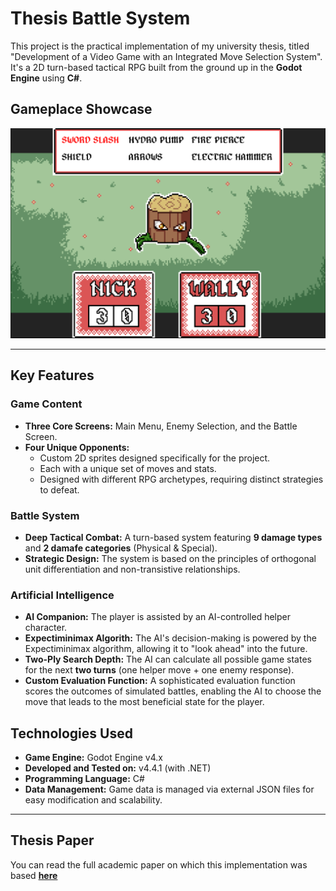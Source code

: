# Thesis Battle System
This project is the practical implementation of my university thesis, titled "Development of a Video Game with an Integrated Move Selection System". It's a 2D turn-based tactical RPG built from the ground up in the **Godot Engine** using **C#**.

## Gameplace Showcase 
![Gameplay Screenshot 2](Gameplay_Screenshots/Gameplay-02.png)

---

## Key Features

### Game Content
*  **Three Core Screens:** Main Menu, Enemy Selection, and the Battle Screen.
*  **Four Unique Opponents:**
    * Custom 2D sprites designed specifically for the project.
    * Each with a unique set of moves and stats.
    * Designed with different RPG archetypes, requiring distinct strategies to defeat.

### Battle System
*  **Deep Tactical Combat:** A turn-based system featuring **9 damage types** and **2 damafe categories** (Physical & Special).
*  **Strategic Design:** The system is based on the principles of orthogonal unit differentiation and non-transistive relationships.

### Artificial Intelligence
*  **AI Companion:** The player is assisted by an AI-controlled helper character.
*  **Expectiminimax Algorith:** The AI's decision-making is powered by the Expectiminimax algorithm, allowing it to "look ahead" into the future.
*  **Two-Ply Search Depth:** The AI can calculate all possible game states for the next **two turns** (one helper move + one enemy response).
*  **Custom Evaluation Function:** A sophisticated evaluation function scores the outcomes of simulated battles, enabling the AI to choose the move that leads to the most beneficial state for the player.

## Technologies Used
*  **Game Engine:** Godot Engine v4.x 
*  **Developed and Tested on:** v4.4.1 (with .NET)
*  **Programming Language:** C#
*  **Data Management:** Game data is managed via external JSON files for easy modification and scalability.

---

## Thesis Paper
You can read the full academic paper on which this implementation was based **[here]()**


